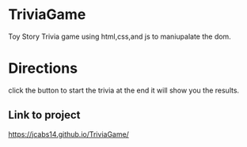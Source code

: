 # TriviaGame

Toy Story Trivia game using html,css,and js to maniupalate the dom.

# Directions
click the button to start the trivia at the end it will show you the results.

## Link to project
https://jcabs14.github.io/TriviaGame/
